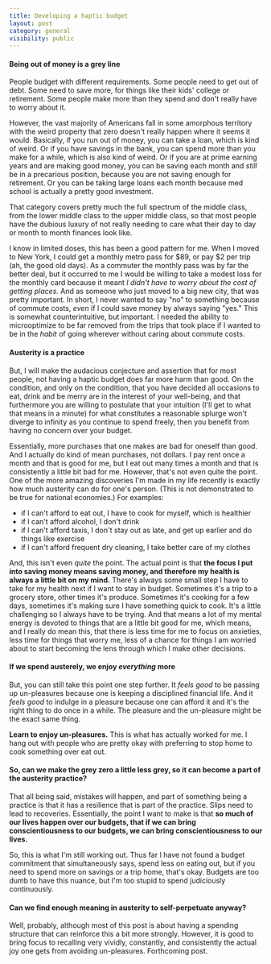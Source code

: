 ```yaml
---
title: Developing a haptic budget
layout: post
category: general
visibility: public
---
```


#### Being out of money is a grey line

People budget with different requirements. Some people need to get out of debt. Some need to save more, for things like their kids' college or retirement. Some people make more than they spend and don't really have to worry about it.

However, the vast majority of Americans fall in some amorphous territory with the weird property that zero doesn't really happen where it seems it would. Basically, if you run out of money, you can take a loan, which is kind of weird. Or if you have savings in the bank, you can spend more than you make for a while, which is also kind of weird. Or if you are at prime earning years and are making good money, you can be saving each month and *still* be in a precarious position, because you are not saving enough for retirement. Or you can be taking large loans each month because med school is actually a pretty good investment.

That category covers pretty much the full spectrum of the middle class, from the lower middle class to the upper middle class, so that most people have the dubious luxury of not really needing to care what their day to day or month to month finances look like.

I know in limited doses, this has been a good pattern for me. When I moved to New York, I could get a monthly metro pass for $89, or pay $2 per trip (ah, the good old days). As a commuter the monthly pass was by far the better deal, but it occurred to me I would be willing to take a modest loss for the monthly card because it meant *I didn't have to worry about the cost of getting places.* And as someone who just moved to a big new city, that was pretty important. In short, I never wanted to say "no" to something because of commute costs, *even* if I could save money by always saying "yes." This is somewhat counterintuitive, but important. I needed the ability to microoptimize to be far removed from the trips that took place if I wanted to be in the *habit* of going wherever without caring about commute costs.

#### Austerity is a practice

But, I will make the audacious conjecture and assertion that for most people, not having a haptic budget does far more harm than good. On the condition, and only on the condition, that you have decided all occasions to eat, drink and be merry are in the interest of your well-being, and that furthermore you are willing to postulate that your intuition (I'll get to what that means in a minute) for what constitutes a reasonable splurge won't diverge to infinity as you continue to spend freely, then you benefit from having no concern over your budget.

Essentially, more purchases that one makes are bad for oneself than good. And I actually do kind of mean purchases, not dollars. I pay rent once a month and that is good for me, but I eat out many times a month and that is consistently a little bit bad for me. However, that's not even quite the point. One of the more amazing discoveries I'm made in my life recently is exactly how much austerity can do for one's person. (This is not demonstrated to be true for national economies.) For examples:

- if I can't afford to eat out, I have to cook for myself, which is healthier
- if I can't afford alcohol, I don't drink
- if I can't afford taxis, I don't stay out as late, and get up earlier and do things like exercise
- if I can't afford frequent dry cleaning, I take better care of my clothes

And, this isn't even *quite* the point. The actual point is that **the focus I put into saving money means saving money, and therefore my health is always a little bit on my mind.** There's always some small step I have to take for my health next if I want to stay in budget. Sometimes it's a trip to a grocery store, other times it's produce. Sometimes it's cooking for a few days, sometimes it's making sure I have something quick to cook. It's a little challenging so I always have to be trying. And that means a lot of my mental energy is devoted to things that are a little bit good for me, which means, and I really do mean this, that there is less time for me to focus on anxieties, less time for things that worry me, less of a chance for things I am worried about to start becoming the lens through which I make other decisions.

#### If we spend austerely, we enjoy *everything* more

But, you can still take this point one step further. It *feels good* to be passing up un-pleasures because one is keeping a disciplined financial life. And it *feels good* to indulge in a pleasure because one can afford it and it's the right thing to do once in a while. The pleasure and the un-pleasure might be the exact same thing.

**Learn to enjoy un-pleasures.**  This is what has actually worked for me. I hang out with people who are pretty okay with preferring to stop home to cook something over eat out.


#### So, can we make the grey zero a little less grey, so it can become a part of the austerity practice?

That all being said, mistakes will happen, and part of something being a practice is that it has a resilience that is part of the practice. Slips need to lead to recoveries. Essentially, the point I want to make is that **so much of our lives happen over our budgets, that if we can bring conscientiousness to our budgets, we can bring conscientiousness to our lives.** 

So, this is what I'm still working out. Thus far I have not found a budget commitment that simultaneously says, spend less on eating out, but if you need to spend more on savings or a trip home, that's okay. Budgets are too dumb to have this nuance, but I'm too stupid to spend judiciously continuously.

#### Can we find enough meaning in austerity to self-perpetuate anyway?

Well, probably, although most of this post is about having a spending structure that can reinforce this a bit more strongly.  However, it is good to bring focus to recalling very vividly, constantly, and consistently the actual joy one gets from avoiding un-pleasures. Forthcoming post.
